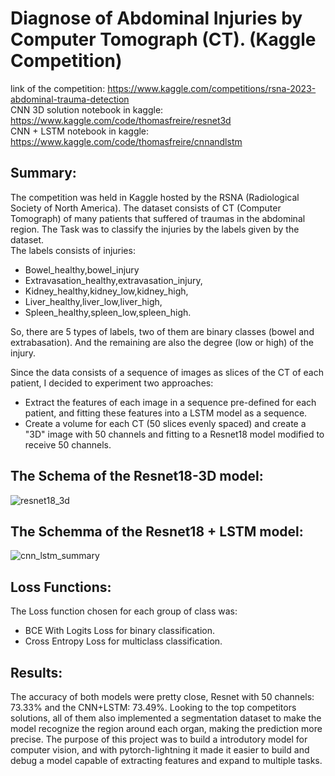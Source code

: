 # Diagnose of Abdominal Injuries by Computer Tomograph (CT). (Kaggle Competition)
link of the competition: https://www.kaggle.com/competitions/rsna-2023-abdominal-trauma-detection  
CNN 3D solution notebook in kaggle: https://www.kaggle.com/code/thomasfreire/resnet3d    
CNN + LSTM notebook in kaggle: https://www.kaggle.com/code/thomasfreire/cnnandlstm  

## Summary:
The competition was held in Kaggle hosted by the RSNA (Radiological Society of North America). The dataset consists of CT (Computer Tomograph) of many patients that suffered of traumas in the abdominal region. The Task was to classify the injuries by the labels given by the dataset.  
The labels consists of injuries:  
* Bowel_healthy,bowel_injury
* Extravasation_healthy,extravasation_injury,  
* Kidney_healthy,kidney_low,kidney_high,  
* Liver_healthy,liver_low,liver_high,  
* Spleen_healthy,spleen_low,spleen_high.

So, there are 5 types of labels, two of them are binary classes (bowel and extrabasation). And the remaining are also the degree (low or high) of the injury.  

Since the data consists of a sequence of images as slices of the CT of each patient, I decided to experiment two approaches:  
* Extract the features of each image in a sequence pre-defined for each patient, and fitting these features into a LSTM model as a sequence.
* Create a volume for each CT (50 slices evenly spaced) and create a "3D" image with 50 channels and fitting to a Resnet18 model modified to receive 50 channels.

## The Schema of the Resnet18-3D model:
![resnet18_3d](https://github.com/thomasfsr/RSNA-MRI-of-Abdominal/assets/95254072/8e0ea0c8-04d5-4d80-ae25-0b18011b75f0)

## The Schemma of the Resnet18 + LSTM model:
![cnn_lstm_summary](https://github.com/thomasfsr/RSNA-MRI-of-Abdominal/assets/95254072/ed72fdcb-6128-463f-8c01-328d29279341)

## Loss Functions:
The Loss function chosen for each group of class was:
* BCE With Logits Loss for binary classification.
* Cross Entropy Loss for multiclass classification.

## Results:
The accuracy of both models were pretty close, Resnet with 50 channels: 73.33% and the CNN+LSTM: 73.49%. Looking to the top competitors solutions, all of them also implemented a segmentation dataset to make the model recognize the region around each organ, making the prediction more precise.
The purpose of this project was to build a introdutory model for computer vision, and with pytorch-lightning it made it easier to build and debug a model capable of extracting features and expand to multiple tasks.



